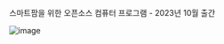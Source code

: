 스마트팜을 위한 오픈소스 컴퓨터 프로그램 - 2023년 10월 출간

![image](https://github.com/choyoungyeol/SmartFarm_Book/assets/60500365/8d452ec3-dfd8-4e60-ab8e-a750615e8e59)
